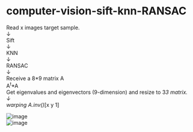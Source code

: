 # computer-vision-sift-knn-RANSAC

Read x images target sample.  
↓  
Sift  
↓  
KNN  
↓  
RANSAC  
↓  
Receive a 8\*9 matrix A  
A<sup>t</sup>\*A  
Get eigenvalues and eigenvectors (9-dimension) and resize to 3*3 matrix.  
↓  
warping A.inv()*[x y 1]  

![image](https://raw.githubusercontent.com/frank83413/computer-vision-sift-knn-RANSAC/master/img/output.jpg)  
![image](https://raw.githubusercontent.com/frank83413/computer-vision-sift-knn-RANSAC/master/img/output2.jpg)  
